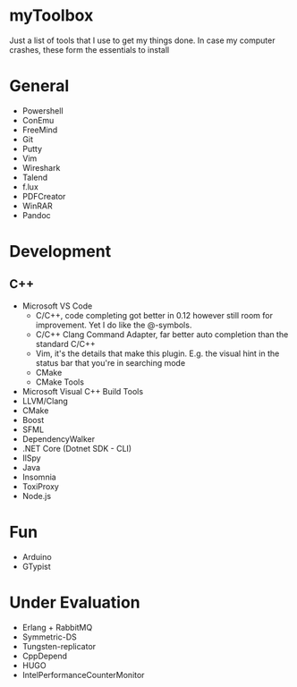 # myToolbox
Just a list of tools that I use to get my things done.
In case my computer crashes, these form the essentials to install

# General
* Powershell
* ConEmu
* FreeMind
* Git
* Putty
* Vim
* Wireshark
* Talend
* f.lux
* PDFCreator
* WinRAR
* Pandoc

# Development
## C++
* Microsoft VS Code
  * C/C++, code completing got better in 0.12 however still room for improvement. Yet I do like the @-symbols.
  * C/C++ Clang Command Adapter, far better auto completion than the standard C/C++
  * Vim, it's the details that make this plugin. E.g. the visual hint in the status bar that you're in searching mode
  * CMake
  * CMake Tools
* Microsoft Visual C++ Build Tools
* LLVM/Clang
* CMake
* Boost
* SFML
* DependencyWalker
* .NET Core (Dotnet SDK - CLI)
* IlSpy
* Java 
* Insomnia
* ToxiProxy
* Node.js

# Fun
* Arduino
* GTypist

# Under Evaluation
* Erlang + RabbitMQ
* Symmetric-DS
* Tungsten-replicator
* CppDepend
* HUGO
* IntelPerformanceCounterMonitor
